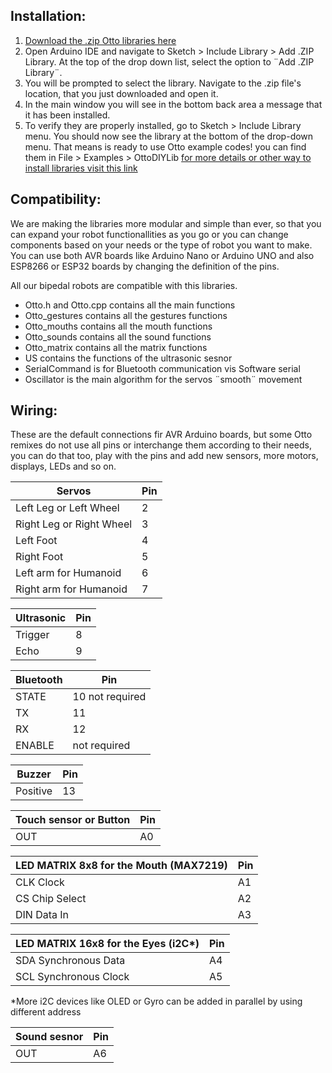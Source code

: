 ## Installation:

1. [Download the .zip Otto libraries here](https://github.com/OttoDIY/OttoDIYLib/archive/master.zip)
2. Open Arduino IDE and navigate to Sketch > Include Library > Add .ZIP Library. At the top of the drop down list, select the option to ¨Add .ZIP Library¨.
3. You will be prompted to select the library. Navigate to the .zip file's location, that you just downloaded and open it.
4. In the main window you will see in the bottom back area a message that it has been installed. 
5. To verify they are properly installed, go to Sketch > Include Library menu. You should now see the library at the bottom of the drop-down menu. That means is ready to use Otto example codes! you can find them in File > Examples > OttoDIYLib
[for more details or other way to install libraries visit this link](https://www.arduino.cc/en/Guide/Libraries) 
 
## Compatibility:

We are making the libraries more modular and simple than ever, so that you can expand your robot functionallities as you go or you can change components based on your needs or the type of robot you want to make.
You can use both AVR boards like Arduino Nano or Arduino UNO and also ESP8266 or ESP32 boards by changing the definition of the pins.

All our bipedal robots are compatible with this libraries.

* Otto.h and Otto.cpp contains all the main functions
* Otto_gestures contains all the gestures functions
* Otto_mouths contains all the mouth functions
* Otto_sounds contains all the sound functions
* Otto_matrix contains all the matrix functions
* US contains the functions of the ultrasonic sesnor
* SerialCommand is for Bluetooth communication vis Software serial
* Oscillator is the main algorithm for the servos ¨smooth¨ movement
 
## Wiring:
These are the default connections fir AVR Arduino boards, but some Otto remixes do not use all pins or interchange them according to their needs, you can do that too, play with the pins and add new sensors, more motors, displays, LEDs and so on.

Servos| Pin
------------- | -------------
Left Leg or Left Wheel |  2 
Right  Leg or Right Wheel |  3
Left Foot | 4 
Right Foot |  5 
Left arm for Humanoid  |  6 
Right arm for Humanoid |  7 

Ultrasonic | Pin
------------- | -------------
Trigger | 8 
Echo | 9  

Bluetooth | Pin
------------- | -------------
STATE |  10  not required
TX | 11
RX | 12  
ENABLE |  not required

Buzzer | Pin
------------- | -------------
Positive | 13 
 
Touch sensor or Button | Pin
------------- | -------------
OUT | A0 

LED MATRIX 8x8 for the Mouth (MAX7219) | Pin
------------- | -------------
CLK Clock | A1 
CS Chip Select | A2  
DIN Data In | A3 

LED MATRIX 16x8 for the Eyes (i2C*)| Pin
------------- | -------------
SDA Synchronous Data | A4   
SCL Synchronous Clock | A5   

*More i2C devices like OLED or Gyro can be added in parallel by using different address

Sound sesnor | Pin
------------- | -------------
OUT | A6 



